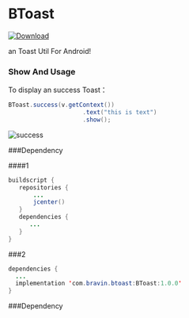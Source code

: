 # BToast

 [![Download](https://api.bintray.com/packages/bsss/maven/BToast/images/download.svg) ](https://bintray.com/bsss/maven/BToast/_latestVersion)
 
 an Toast Util For Android!
 
### Show And Usage
  
  To display an success Toast：
  
   ```Java
   BToast.success(v.getContext())
                        .text("this is text")
                        .show();
   ```
   
   ![success](https://github.com/bravinshi/ImJack/blob/master/BToast_screen_cup/success.jpg) 
  
  
 
###Dependency
 
####1
 
 ```Java
 buildscript {
    repositories {
        ...
        jcenter()
    }
    dependencies {
       ...
    }
 }
```

###2
 
  ```Java
 dependencies {
    ...
    implementation 'com.bravin.btoast:BToast:1.0.0'
 }
 ```
 
 ###Dependency
 
